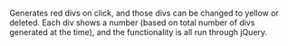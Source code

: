 Generates red divs on click, and those divs can be changed to yellow or deleted.
Each div shows a number (based on total number of divs generated at the time),
and the functionality is all run through jQuery.
